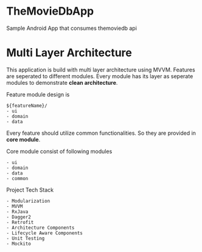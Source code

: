 # TheMovieDbApp
Sample Android App that consumes themoviedb api

# Multi Layer Architecture

This application is build with multi layer architecture using MVVM. Features are seperated to different modules.
Every module has its layer as seperate modules to demonstrate __clean architecture__.

Feature module design is

```
${featureName}/
- ui
- domain
- data
```

Every feature should utilize common functionalities. So they are provided in __core module__. 

Core module consist of following modules
```
- ui
- domain
- data
- common
```

Project Tech Stack
```
- Modularization
- MVVM
- RxJava
- Dagger2
- Retrofit
- Architecture Components
- Lifecycle Aware Components
- Unit Testing
- Mockito
```
